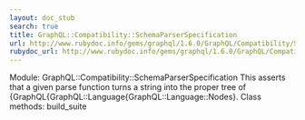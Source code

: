 ```yaml
---
layout: doc_stub
search: true
title: GraphQL::Compatibility::SchemaParserSpecification
url: http://www.rubydoc.info/gems/graphql/1.6.0/GraphQL/Compatibility/SchemaParserSpecification
rubydoc_url: http://www.rubydoc.info/gems/graphql/1.6.0/GraphQL/Compatibility/SchemaParserSpecification
---
```


Module: GraphQL::Compatibility::SchemaParserSpecification
This asserts that a given parse function turns a string into the
proper tree of {GraphQL{GraphQL::Language{GraphQL::Language::Nodes}.
Class methods:
build_suite

